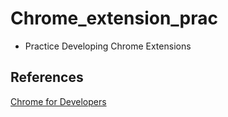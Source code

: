 # Chrome_extension_prac
- Practice Developing Chrome Extensions

## References
[Chrome for Developers](https://developer.chrome.com/?hl=ko)
